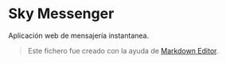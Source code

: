 # Sky Messenger
Aplicación web de mensajería instantanea.

>Este fichero fue creado con la ayuda de [Markdown Editor](https://jbt.github.io/markdown-editor/).